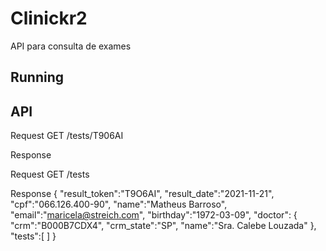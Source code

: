 # Clinickr2
API para consulta de exames

## Running

## API

Request
GET /tests/T906AI

Response

Request 
GET /tests

Response
{
    "result_token":"T9O6AI",
    "result_date":"2021-11-21",
    "cpf":"066.126.400-90",
    "name":"Matheus Barroso",
    "email":"maricela@streich.com",
    "birthday":"1972-03-09",
    "doctor": {
    "crm":"B000B7CDX4",
    "crm_state":"SP",
    "name":"Sra. Calebe Louzada"
    },
    "tests":[ ]
}